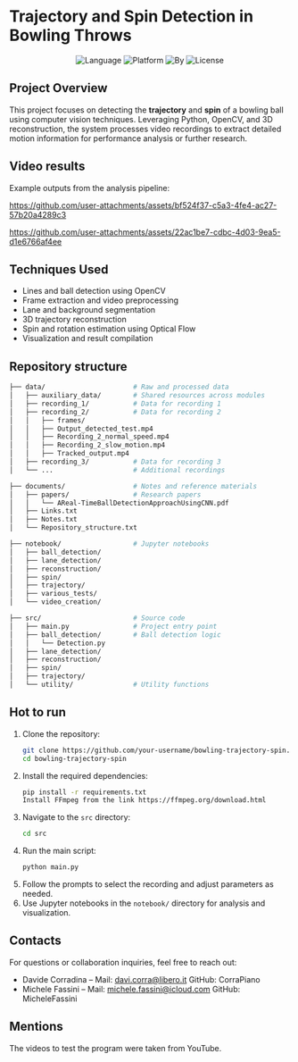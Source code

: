 # Trajectory and Spin Detection in Bowling Throws

<div align="center">
   <img src="https://img.shields.io/badge/Language-Python-brightgreen" alt="Language" />
   <img src="https://img.shields.io/badge/Platform-VSCode-blue" alt="Platform" />
   <img src="https://img.shields.io/badge/Powered_by-OpenCV-red" alt="By" />
   <img src="https://img.shields.io/badge/License-MIT-yellow" alt="License" />
</div>

## Project Overview

This project focuses on detecting the **trajectory** and **spin** of a bowling ball using computer vision techniques. Leveraging Python, OpenCV, and 3D reconstruction, the system processes video recordings to extract detailed motion information for performance analysis or further research.

## Video results

Example outputs from the analysis pipeline:

https://github.com/user-attachments/assets/bf524f37-c5a3-4fe4-ac27-57b20a4289c3

https://github.com/user-attachments/assets/22ac1be7-cdbc-4d03-9ea5-d1e6766af4ee

## Techniques Used

- Lines and ball detection using OpenCV
- Frame extraction and video preprocessing
- Lane and background segmentation
- 3D trajectory reconstruction
- Spin and rotation estimation using Optical Flow
- Visualization and result compilation

## Repository structure

```bash
├── data/                      # Raw and processed data
│   ├── auxiliary_data/        # Shared resources across modules
│   ├── recording_1/           # Data for recording 1
│   ├── recording_2/           # Data for recording 2
│   │   ├── frames/                    
│   │   ├── Output_detected_test.mp4    
│   │   ├── Recording_2_normal_speed.mp4
│   │   ├── Recording_2_slow_motion.mp4
│   │   ├── Tracked_output.mp4
│   ├── recording_3/           # Data for recording 3
│   └── ...                    # Additional recordings

├── documents/                 # Notes and reference materials
│   ├── papers/                # Research papers
│   │   └── AReal-TimeBallDetectionApproachUsingCNN.pdf
│   ├── Links.txt             
│   ├── Notes.txt             
│   └── Repository_structure.txt 

├── notebook/                  # Jupyter notebooks
│   ├── ball_detection/        
│   ├── lane_detection/        
│   ├── reconstruction/        
│   ├── spin/                  
│   ├── trajectory/            
│   ├── various_tests/         
│   └── video_creation/        

├── src/                       # Source code
│   ├── main.py                # Project entry point
│   ├── ball_detection/        # Ball detection logic
│   │   └── Detection.py       
│   ├── lane_detection/        
│   ├── reconstruction/        
│   ├── spin/                  
│   ├── trajectory/            
│   └── utility/               # Utility functions
```

## Hot to run
1. Clone the repository:
   ```bash
   git clone https://github.com/your-username/bowling-trajectory-spin.git
   cd bowling-trajectory-spin

2. Install the required dependencies:
   ```bash
   pip install -r requirements.txt
   Install FFmpeg from the link https://ffmpeg.org/download.html
    ```
3. Navigate to the `src` directory:
   ```bash
   cd src
   ```
4. Run the main script:
   ```bash
   python main.py
   ```
5. Follow the prompts to select the recording and adjust parameters as needed.
6. Use Jupyter notebooks in the `notebook/` directory for analysis and visualization.

## Contacts

For questions or collaboration inquiries, feel free to reach out:

- Davide Corradina – Mail: davi.corra@libero.it GitHub: CorraPiano
- Michele Fassini – Mail: michele.fassini@icloud.com GitHub: MicheleFassini

## Mentions

The videos to test the program were taken from YouTube.
